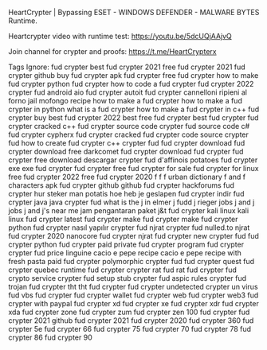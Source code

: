 HeartCrypter | Bypassing ESET - WINDOWS DEFENDER - MALWARE BYTES Runtime.

Heartcrypter video with runtime test: https://youtu.be/5dcUQjAAjvQ

Join channel for crypter and proofs: https://t.me/HeartCrypterx

Tags Ignore: fud crypter best fud crypter 2021 free fud crypter 2021 fud crypter github buy fud crypter apk fud crypter free fud crypter how to make fud crypter python fud crypter how to code a fud crypter fud crypter 2022 crypter fud android aio fud crypter autoit fud crypter cannelloni ripieni al forno jail mofongo recipe how to make a fud crypter how to make a fud crypter in python what is a fud crypter how to make a fud crypter in c++ fud crypter buy best fud crypter 2022 best free fud crypter best fud crypter fud crypter cracked c++ fud crypter source code crypter fud source code c# fud crypter cypherx fud crypter cracked fud crypter code source crypter fud how to create fud crypter c++ crypter fud fud crypter download fud crypter download free darkcomet fud crypter download fud crypter fud crypter free download descargar crypter fud d'affinois potatoes fud crypter exe exe fud crypter fud crypter free fud crypter for sale fud crypter for linux free fud crypter 2022 free fud crypter 2020 f f f urban dictionary f and f characters apk fud crypter github github fud crypter hackforums fud crypter hur steker man potatis hoe heb je geslapen fud crypter indir fud crypter java java crypter fud what is the j in elmer j fudd j rieger jobs j and j jobs j and j's near me jam pengantaran paket j&t fud crypter kali linux kali linux fud crypter latest fud crypter make fud crypter make fud crypter python fud crypter nasıl yapılır crypter fud njrat crypter fud nulled.to njrat fud crypter 2020 nanocore fud crypter njrat fud crypter new crypter fud fud crypter python fud crypter paid private fud crypter program fud crypter crypter fud price linguine cacio e pepe recipe cacio e pepe recipe with fresh pasta paid fud crypter polymorphic crypter fud fud crypter quest fud crypter quebec runtime fud crypter crypter rat fud rat fud crypter fud crypto service crypter fud setup stub crypter fud aspic rules crypter fud trojan fud crypter tht tht fud crypter fud crypter undetected crypter un virus fud vbs fud crypter fud crypter wallet fud crypter web fud crypter web3 fud crypter with paypal fud crypter xd fud crypter xe fud crypter xdr fud crypter xda fud crypter zone fud crypter zum fud crypter zen 100 fud crypter fud crypter 2021 github fud crypter 2021 fud crypter 2020 fud crypter 360 fud crypter 5e fud crypter 66 fud crypter 75 fud crypter 70 fud crypter 78 fud crypter 86 fud crypter 90
